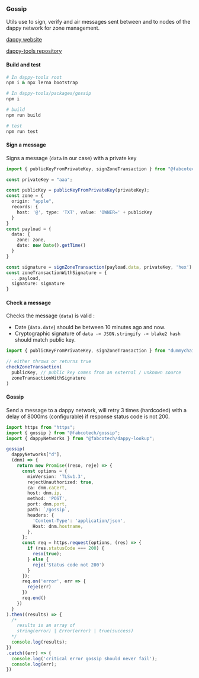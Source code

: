 ### Gossip

Utils use to sign, verify and air messages sent between and to nodes of the dappy network for zone management.

[dappy website](https://dappy.tech)

[dappy-tools repository](https://github.com/fabcotech/dappy-tools)

#### Build and test

```sh
# In dappy-tools root
npm i & npx lerna bootstrap

# In dappy-tools/packages/gossip
npm i

# build
npm run build

# test
npm run test
```

#### Sign a message

Signs a message (`data` in our case) with a private key

```typescript
import { publicKeyFromPrivateKey, signZoneTransaction } from "@fabcotech/gossip";

const privateKey = "aaa";

const publicKey = publicKeyFromPrivateKey(privateKey);
const zone = {
  origin: "apple",
  records: {
    host: '@', type: 'TXT', value: 'OWNER=' + publicKey
  }
}
const payload = {
  data: {
    zone: zone,
    date: new Date().getTime()
  }
}

const signature = signZoneTransaction(payload.data, privateKey, 'hex')
const zoneTransactionWithSignature = {
  ...payload,
  signature: signature
}
```

#### Check a message

Checks the message (`data`) is valid :
- Date (`data.date`) should be between 10 minutes ago and now.
- Cryptographic signature of `data -> JSON.stringify -> blake2 hash` should match public key.

```typescript
import { publicKeyFromPrivateKey, signZoneTransaction } from "dummychain";

// either throws or returns true
checkZoneTransaction(
  publicKey, // public key comes from an external / unknown source
  zoneTransactionWithSignature
)
```

#### Gossip

Send a message to a dappy network, will retry 3 times (hardcoded) with a delay of 8000ms (configurable) if response status code is not 200.

```typescript
import https from "https";
import { gossip } from "@fabcotech/gossip";
import { dappyNetworks } from "@fabcotech/dappy-lookup";

gossip(
  dappyNetworks["d"],
  (dnm) => {
    return new Promise((reso, reje) => {
      const options = {
        minVersion: 'TLSv1.3',
        rejectUnauthorized: true,
        ca: dnm.caCert,
        host: dnm.ip,
        method: 'POST',
        port: dnm.port,
        path: `/gossip`,
        headers: {
          'Content-Type': 'application/json',
          Host: dnm.hostname,
        },
      };
      const req = https.request(options, (res) => {
        if (res.statusCode === 200) {
          reso(true);
        } else {
          reje('Status code not 200')
        }
      });
      req.on('error', err => {
        reje(err)
      })
      req.end()
    })
  }
).then((results) => {
  /*
    results is an array of
    string(error) | Error(error) | true(success)
  */
  console.log(results);
})
.catch((err) => {
  console.log('critical error gossip should never fail');
  console.log(err);
})
```